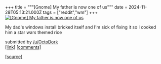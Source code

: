 +++
title = """[Gnome] My father is now one of us"""
date = 2024-11-28T05:13:21.000Z
tags = ["reddit","wm"]
+++
[![[Gnome] My father is now one of us](https://preview.redd.it/ch5wyzr7tk3e1.png?width=640&crop=smart&auto=webp&s=7797ef106205fc3b82c76aa1f85dd2f260417aa7 "[Gnome] My father is now one of us")](https://www.reddit.com/r/unixporn/comments/1h1okom/gnome_my_father_is_now_one_of_us/)

My dad's windows install bricked itself and I'm sick of fixing it so I cooked him a star wars themed rice

submitted by [/u/OctoDork](https://www.reddit.com/user/OctoDork)  
[\[link\]](https://i.redd.it/ch5wyzr7tk3e1.png) [\[comments\]](https://www.reddit.com/r/unixporn/comments/1h1okom/gnome_my_father_is_now_one_of_us/)

[[source]](https://www.reddit.com/r/unixporn/comments/1h1okom/gnome_my_father_is_now_one_of_us/)
